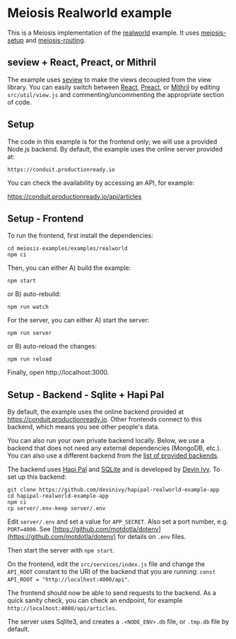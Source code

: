 # Meiosis Realworld example

This is a Meiosis implementation of the [realworld](https://github.com/gothinkster/realworld)
example. It uses [meiosis-setup](https://meiosis.js.org/setup) and
[meiosis-routing](https://meiosis.js.org/routing).

## seview + React, Preact, or Mithril

The example uses [seview](https://github.com/foxdonut/seview) to make the views decoupled from the
view library. You can easily switch between [React](https://reactjs.org),
[Preact](https://preactjs.com), or [Mithril](https://mithril.js.org) by editing `src/util/view.js`
and commenting/uncommenting the appropriate section of code.

## Setup

The code in this example is for the frontend only; we will use a provided Node.js backend. By
default, the example uses the online server provided at:

```
https://conduit.productionready.io
```

You can check the availability by accessing an API, for example:

https://conduit.productionready.io/api/articles

## Setup - Frontend

To run the frontend, first install the dependencies:

```
cd meiosis-examples/examples/realworld
npm ci
```

Then, you can either A) build the example:

```
npm start
```

or B) auto-rebuild:

```
npm run watch
```

For the server, you can either A) start the server:

```
npm run server
```

or B) auto-reload the changes:

```
npm run reload
```

Finally, open http://localhost:3000.

## Setup - Backend - Sqlite + Hapi Pal

By default, the example uses the online backend provided at https://conduit.productionready.io.
Other frontends connect to this backend, which means you see other people's data.

You can also run your own private backend locally. Below, we use a backend that does not need any
external dependencies (MongoDB, etc.). You can also use a different backend from the
[list of provided backends](https://github.com/gothinkster/realworld/#backends).

The backend uses [Hapi Pal](https://hapipal.com/) and [SQLite](https://www.sqlite.org/index.html)
and is developed by [Devin Ivy](https://github.com/devinivy). To set up this backend:

```
git clone https://github.com/devinivy/hapipal-realworld-example-app
cd hapipal-realworld-example-app
npm ci
cp server/.env-keep server/.env
```

Edit `server/.env` and set a value for `APP_SECRET`. Also set a port number, e.g. `PORT=4000`. See
[https://github.com/motdotla/dotenv](https://github.com/motdotla/dotenv) for details on `.env`
files.

Then start the server with `npm start`.

On the frontend, edit the `src/services/index.js` file and change the `API_ROOT` constant to the URI
of the backend that you are running: `const API_ROOT = "http://localhost:4000/api"`.

The frontend should now be able to send requests to the backend. As a quick sanity check, you can
check an endpoint, for example `http://localhost:4000/api/articles`.

The server uses Sqlite3, and creates a `.<NODE_ENV>.db` file, or `.tmp.db` file by default.
